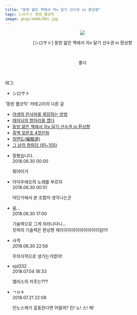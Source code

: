 ```yaml
---
title: "동방 얇은 책에서 자x 달기 선수권 in 환상향"
tags: シロサト 동방_웹코믹
image: ghap/4486/001.jpg
---
```

<div class="article">
<p style="text-align: center; clear: none; float: none;"><img src="{{ site.nasurl }}/ghap/4486/001.jpg"/></p>
<p style="text-align: center; clear: none; float: none;">[シロサト] 동방 얇은 책에서 자x 달기 선수권 in 환상향</p>
<p style="text-align: center; clear: none; float: none;"><br/></p>
<p style="text-align: center; clear: none; float: none;">좋다</p>
<p><br/></p>
</div><div class="tagTrail">
<p>태그: </p>
<ul>
<li>シロサト</li>
</ul>
</div><div class="another">
<p>'동방 웹코믹' 카테고리의 다른 글</p>
<ul>
<li><a href="/2018-07-04-ghap_4490">야생의 란사마를 제압하는 방법</a></li>
<li><a href="/2018-06-29-ghap_4487">태자님의 항아리를 깼다</a></li>
<li><a href="/2018-06-29-ghap_4486">동방 얇은 책에서 자x 달기 선수권 in 환상향</a></li>
<li><a href="/2018-06-17-ghap_4474">흑백 뒷문조 4컷만화</a></li>
<li><a href="/2018-06-17-ghap_4473">최면도(催眠道)</a></li>
<li><a href="/2018-06-17-ghap_4472">그 날의 향림당 (91~105)</a></li>
</ul>
</div><div class="cb_module cb_fluid">
<div class="cb_wrt cb_profile">
<div class="comment">
<ul>
<li class="cb_thumb_off" id="comment15278714">
<div class="cb_comment_area">
<div class="cb_info_area">
<div class="cb_section">
<span class="cb_nick_name">잘봤습니다.</span>
</div>
<div class="cb_section">
<span class="cb_date">2018.06.30 00:00 </span>
</div>
</div>
<div class="cb_dsc_comment">
<p class="cb_dsc">
											뭐야이거
										</p>
</div>
</div></li>
<li class="cb_thumb_off" id="comment15278737">
<div class="cb_comment_area">
<div class="cb_info_area">
<div class="cb_section">
<span class="cb_nick_name">아이우에오의 노래를 부르자</span>
</div>
<div class="cb_section">
<span class="cb_date">2018.06.30 00:51 </span>
</div>
</div>
<div class="cb_dsc_comment">
<p class="cb_dsc">
											어딘가에서 본 조합이 생각나는군
										</p>
</div>
</div></li>
<li class="cb_thumb_off" id="comment15278982">
<div class="cb_comment_area">
<div class="cb_info_area">
<div class="cb_section">
<span class="cb_nick_name">음...</span>
</div>
<div class="cb_section">
<span class="cb_date">2018.06.30 17:00 </span>
</div>
</div>
<div class="cb_dsc_comment">
<p class="cb_dsc">
											기술력으로 그게 자라나다니...<br/>
캇파의 기술력은 환상향 제이이이이이이이이이이일!!!!
										</p>
</div>
</div></li>
<li class="cb_thumb_off" id="comment15279075">
<div class="cb_comment_area">
<div class="cb_info_area">
<div class="cb_section">
<span class="cb_nick_name">사적</span>
</div>
<div class="cb_section">
<span class="cb_date">2018.06.30 22:56 </span>
</div>
</div>
<div class="cb_dsc_comment">
<p class="cb_dsc">
											무의식적으로 생기는거였어!
										</p>
</div>
</div></li>
<li class="cb_thumb_off" id="comment15280640">
<div class="cb_comment_area">
<div class="cb_info_area">
<div class="cb_section">
<span class="cb_nick_name">ejd332</span>
</div>
<div class="cb_section">
<span class="cb_date">2018.07.04 18:33 </span>
</div>
</div>
<div class="cb_dsc_comment">
<p class="cb_dsc">
											앨리스의 저주는???
										</p>
</div>
</div></li>
<li class="cb_thumb_off" id="comment15291368">
<div class="cb_comment_area">
<div class="cb_info_area">
<div class="cb_section">
<span class="cb_nick_name">ㄱㅁㅎ</span>
</div>
<div class="cb_section">
<span class="cb_date">2018.07.21 22:08 </span>
</div>
</div>
<div class="cb_dsc_comment">
<p class="cb_dsc">
											린노스케가 출동한다면 어떨까? 린! 노! 스! 케!
										</p>
</div>
</div></li>
</ul>
</div>
</div><!-- commentList close -->
</div>